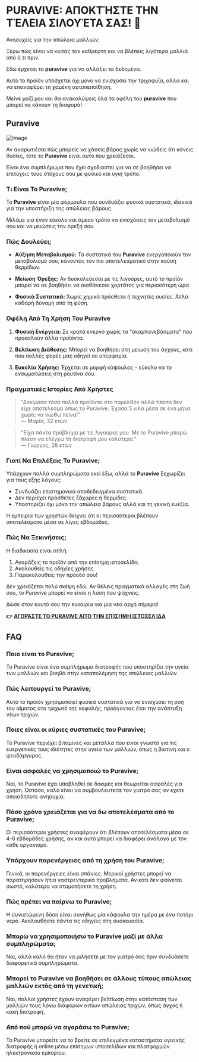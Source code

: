 # PURAVIVE: ΑΠΟΚΤΉΣΤΕ ΤΗΝ ΤΈΛΕΙΑ ΣΙΛΟΥΈΤΑ ΣΑΣ! 🌟

Ανησυχείς για την απώλεια μαλλιών;

Ξέρω πώς είναι να κοιτάς τον καθρέφτη και να βλέπεις λιγότερα μαλλιά από ό,τι πριν.

Εδώ έρχεται το **puravive** για να αλλάξει τα δεδομένα. 

Αυτό το προϊόν υπόσχεται όχι μόνο να ενισχύσει την τριχοφυΐα, αλλά και να επαναφέρει τη χαμένη αυτοπεποίθηση. 

Μείνε μαζί μου και θα ανακαλύψεις όλα τα οφέλη του **puravive** που μπορεί να κάνουν τη διαφορά!

## Puravive

![Image](https://puravive.com/assets/images/product-home.png)

Αν αναρωτιέσαι πώς μπορείς να χάσεις βάρος χωρίς να νιώθεις ότι κάνεις θυσίες, τότε το **Puravive** είναι αυτό που χρειάζεσαι.

Είναι ένα συμπλήρωμα που έχει σχεδιαστεί για να σε βοηθήσει να επιτύχεις τους στόχους σου με φυσικό και υγιή τρόπο. 

### Τι Είναι Το Puravive;

Το **Puravive** είναι μία φόρμουλα που συνδυάζει φυσικά συστατικά, ιδανικά για την υποστήριξη της απώλειας βάρους. 

Μιλάμε για έναν εύκολο και άμεσο τρόπο να ενισχύσεις τον μεταβολισμό σου και να μειώσεις την όρεξή σου.

### Πώς Δουλεύει;

- **Αύξηση Μεταβολισμού:** Τα συστατικά του **Puravive** ενεργοποιούν τον μεταβολισμό σου, κάνοντάς τον πιο αποτελεσματικό στην καύση θερμίδων.
  
- **Μείωση Όρεξης:** Αν δυσκολεύεσαι με τις λιγούρες, αυτό το προϊόν μπορεί να σε βοηθήσει να αισθάνεσαι χορτάτος για περισσότερη ώρα.

- **Φυσικά Συστατικά:** Χωρίς χημικά πρόσθετα ή τεχνητές ουσίες. Απλά καθαρή δύναμη από τη φύση.

### Οφέλη Από Τη Χρήση Του Puravive

1. **Φυσική Ενέργεια:** Σε κρατά ενεργό χωρίς τα "σκαμπανεβάσματα" που προκαλούν άλλα προϊόντα.
  
2. **Βελτίωση Διάθεσης:** Μπορεί να βοηθήσει στη μείωση του άγχους, κάτι που πολλές φορές μας οδηγεί σε υπερφαγία.

3. **Ευκολία Χρήσης:** Έρχεται σε μορφή κάψουλας - εύκολο να το ενσωματώσεις στη ρουτίνα σου.

### Πραγματικές Ιστορίες Από Χρήστες

> "Δοκίμασα τόσα πολλά προϊόντα στο παρελθόν αλλά τίποτα δεν είχε αποτέλεσμα όπως το Puravive. Έχασα 5 κιλά μέσα σε ένα μήνα χωρίς να νιώθω πείνα!"  
> — Μαρία, 32 ετών

> "Είχα πάντα πρόβλημα με τις λιγούρες μου. Με το Puravive μπορώ πλέον να ελέγχω τη διατροφή μου καλύτερα."  
> — Γιώργος, 28 ετών

### Γιατί Να Επιλέξεις Το Puravive;

Υπάρχουν πολλά συμπληρώματα εκεί έξω, αλλά το **Puravive** ξεχωρίζει για τους εξής λόγους:

- Συνδυάζει επιστημονικά αποδεδειγμένα συστατικά.
- Δεν περιέχει πρόσθετες ζάχαρες ή θερμίδες.
- Υποστηρίζει όχι μόνο την απώλεια βάρους αλλά και τη γενική ευεξία.

Η εμπειρία των χρηστών δείχνει ότι οι περισσότεροι βλέπουν αποτελέσματα μέσα σε λίγες εβδομάδες. 

### Πώς Να Ξεκινήσεις;

Η διαδικασία είναι απλή:

1. Αγοράζεις το προϊόν από την επίσημη ιστοσελίδα.
2. Ακολουθείς τις οδηγίες χρήσης.
3. Παρακολουθείς την πρόοδό σου!

Δεν χρειάζεται πολύ σκέψη εδώ. Αν θέλεις πραγματικά αλλαγές στη ζωή σου, το *Puravive* μπορεί να είναι η λύση που ψάχνεις.

Δώσε στον εαυτό σου την ευκαιρία για μια νέα αρχή σήμερα!



**👉 [ΑΓΟΡΆΣΤΕ ΤΟ PURAVIVE ΑΠΌ ΤΗΝ ΕΠΊΣΗΜΗ ΙΣΤΟΣΕΛΊΔΑ](https://gchaffi.com/bXMQb9li)**

## FAQ

### Ποιο είναι το Puravive;

Το Puravive είναι ένα συμπλήρωμα διατροφής που υποστηρίζει την υγεία των μαλλιών και βοηθά στην καταπολέμηση της απώλειας μαλλιών. 

### Πώς λειτουργεί το Puravive;

Αυτό το προϊόν χρησιμοποιεί φυσικά συστατικά για να ενισχύσει τη ροή του αίματος στο τριχωτό της κεφαλής, προάγοντας έτσι την ανάπτυξη νέων τριχών.

### Ποιες είναι οι κύριες συστατικές του Puravive;

Το Puravive περιέχει βιταμίνες και μέταλλα που είναι γνωστά για τις ευεργετικές τους ιδιότητες στην υγεία των μαλλιών, όπως η βιοτίνη και ο ψευδάργυρος.

### Είναι ασφαλές να χρησιμοποιώ το Puravive;

Ναι, το Puravive έχει υποβληθεί σε δοκιμές και θεωρείται ασφαλές για χρήση. Ωστόσο, καλό είναι να συμβουλευτείτε τον γιατρό σας αν έχετε οποιαδήποτε ανησυχία.

### Πόσο χρόνο χρειάζεται για να δω αποτελέσματα από το Puravive;

Οι περισσότεροι χρήστες αναφέρουν ότι βλέπουν αποτελέσματα μέσα σε 4-6 εβδομάδες χρήσης, αν και αυτό μπορεί να διαφέρει ανάλογα με τον κάθε οργανισμό.

### Υπάρχουν παρενέργειες από τη χρήση του Puravive;

Γενικά, οι παρενέργειες είναι σπάνιες. Μερικοί χρήστες μπορεί να παρατηρήσουν ήπια γαστρεντερικά προβλήματα. Αν κάτι δεν φαίνεται σωστό, καλύτερα να σταματήσετε τη χρήση.

### Πώς πρέπει να παίρνω το Puravive;

Η συνιστώμενη δόση είναι συνήθως μία κάψουλα την ημέρα με ένα ποτήρι νερό. Ακολουθήστε πάντα τις οδηγίες στη συσκευασία.

### Μπορώ να χρησιμοποιήσω το Puravive μαζί με άλλα συμπληρώματα;

Ναι, αλλά καλό θα ήταν να μιλήσετε με τον γιατρό σας πριν συνδυάσετε διαφορετικά συμπληρώματα.

### Μπορεί το Puravive να βοηθήσει σε άλλους τύπους απώλειας μαλλιών εκτός από τη γενετική;

Ναι, πολλοί χρήστες έχουν αναφέρει βελτίωση στην κατάσταση των μαλλιών τους λόγω διάφορων αιτίων απώλειας τριχών, όπως άγχος ή κακή διατροφή.

### Από πού μπορώ να αγοράσω το Puravive;

Το Puravive μπορείτε να το βρείτε σε επιλεγμένα καταστήματα υγιεινής διατροφής ή online μέσω επίσημων ιστοσελίδων και πλατφορμών ηλεκτρονικού εμπορίου.